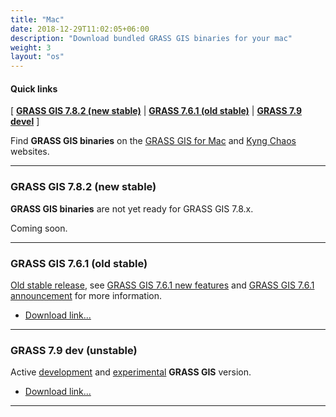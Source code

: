 ```yaml
---
title: "Mac"
date: 2018-12-29T11:02:05+06:00
description: "Download bundled GRASS GIS binaries for your mac"
weight: 3
layout: "os"
---
```


#### Quick links

[ [**GRASS GIS 7.8.2 (new stable)**](#GRASS-GIS-new-stable) | [**GRASS 7.6.1 (old stable)**](#GRASS-GIS-old-stable) | [**GRASS 7.9 devel**](#GRASS-GIS-devel) ]
  

<div class="alert rounded-0 alert-default">
<i class="fa fa-arrow-right"></i> Find <b>GRASS GIS binaries</b> on the <a href="https://repology.org/project/grass/versions" target="_blank">GRASS GIS for Mac</a> and <a href="https://www.kyngchaos.com/software/grass/" target="_blank">Kyng Chaos</a> websites.
</div>

<hr>


### <a name="GRASS-GIS-new-stable"></a> GRASS GIS 7.8.2 (new stable) 

<div class="alert rounded-0 alert-danger">
<i class="fa fa-warning"></i> <b>GRASS GIS binaries</b> are not yet ready for GRASS GIS 7.8.x.
</div>

Coming soon.

<hr>

### <a name="GRASS-GIS-7.6.1-stable"></a> GRASS GIS 7.6.1 (old stable) 

<div class="alert rounded-0 alert-warning">
<i class="fa fa-info-circle"></i> <u>Old stable release</u>, see <a href="https://trac.osgeo.org/grass/wiki/Grass7/NewFeatures76">GRASS GIS 7.6.1 new features</a> and  <a href="https://trac.osgeo.org/grass/wiki/Release/7.6.1-News">GRASS GIS 7.6.1 announcement</a> for more information.
</div>

*  [Download link...](https://...) 



<hr>

### <a name="GRASS-GIS-7.7-devel"></a> GRASS 7.9 dev (unstable)

<div class="alert rounded-0 alert-info">
<i class="fa fa-info-circle"></i> Active <u>development</u> and <u>experimental</u> <b>GRASS GIS</b> version.
</div>

*  [Download link...](https://...) 


<hr>
